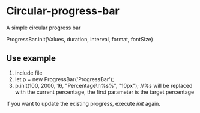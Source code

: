 # Circular-progress-bar
A simple circular progress bar

ProgressBar.init(Values, duration, interval, format, fontSize)

## Use example
1.  include file <script src="progress.js"></script>
2.  let p = new ProgressBar('ProgressBar');
3.  p.init(100, 2000, 16, "Percentage\n%s%", "10px"); //*%s* will be replaced with the current percentage, the first parameter is the target percentage

If you want to update the existing progress, execute *init* again.
